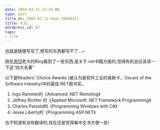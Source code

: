 ```yaml
---
date: 2004-03-21 12:10:00
type: post
title_en: 2004-03-21-memo-20040321
title: 札记...
wordpress_id: 82
tags:
- life
---
```


也就是随便写写了,想写的东西都写不了...~  
  
刚在[思归](http://blog.joycode.com/saucer)老大的Blog看到了一些东西,是关于.net书籍方面的,觉得有机会应该读一下这"四大名著"  
  
以下是Readers' Choice Awards (被认为是软件工业的奥斯卡，Oscars of the Software Industry)中的最佳.NET图书奖。  

1. Ingo Rammer的《Advanced .NET Remoting》  
2. Jeffrey Richter 的《Applied Microsoft .NET Framework Programming》  
3. Charles Petzold的《Programming Windows with C#》  
4. Jesse Liberty的《Programming ASP.NET》  
  
也不知道有没有翻译的,现在还是觉得看中文书方便一些!
